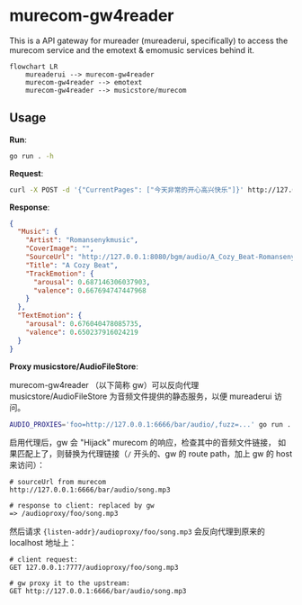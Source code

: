 # murecom-gw4reader

This is a API gateway for mureader (mureaderui, specifically) to access the
murecom service and the emotext & emomusic services behind it.

```mermaid
flowchart LR
    mureaderui --> murecom-gw4reader
    murecom-gw4reader --> emotext
    murecom-gw4reader --> musicstore/murecom
```

## Usage

**Run**:

```sh
go run . -h
```

**Request**:

```sh
curl -X POST -d '{"CurrentPages": ["今天非常的开心高兴快乐"]}' http://127.0.0.1:8007/murecom
```

**Response**:

```json
{
  "Music": {
    "Artist": "Romansenykmusic",
    "CoverImage": "",
    "SourceUrl": "http://127.0.0.1:8080/bgm/audio/A_Cozy_Beat-Romansenykmusic-A_Cozy_Beat.mp3",
    "Title": "A Cozy Beat",
    "TrackEmotion": {
      "arousal": 0.687146306037903,
      "valence": 0.667694747447968
    }
  },
  "TextEmotion": {
    "arousal": 0.676040478085735,
    "valence": 0.650237916024219
  }
}
```

**Proxy musicstore/AudioFileStore**:

murecom-gw4reader （以下简称 gw）可以反向代理 musicstore/AudioFileStore 为音频文件提供的静态服务，以便 mureaderui 访问。

```sh
AUDIO_PROXIES='foo=http://127.0.0.1:6666/bar/audio/,fuzz=...' go run . -listen-addr='127.0.0.1:7777'
```

启用代理后，gw 会 "Hijack" murecom 的响应，检查其中的音频文件链接，
如果匹配上了，则替换为代理链接（`/` 开头的、gw 的 route path，加上 gw 的 host 来访问）：

```
# sourceUrl from murecom
http://127.0.0.1:6666/bar/audio/song.mp3

# response to client: replaced by gw
=> /audioproxy/foo/song.mp3
```

然后请求 `{listen-addr}/audioproxy/foo/song.mp3` 会反向代理到原来的 localhost 地址上：

```
# client request:
GET 127.0.0.1:7777/audioproxy/foo/song.mp3

# gw proxy it to the upstream:
GET http://127.0.0.1:6666/bar/audio/song.mp3
```
